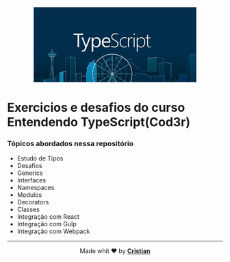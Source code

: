 <p align="center" >
  <img style="margin-top:20px;" src="./images/ts-logo.jpg" alt="TypeScript Logo" />
</p>


# Exercicios e desafios do curso Entendendo TypeScript(Cod3r)

### Tópicos abordados nessa repositório

* Estudo de Tipos
* Desafios
* Generics
* Interfaces
* Namespaces
* Modulos
* Decorators
* Classes
* Integração com React
* Integração com Gulp
* Integração com Webpack

---

<p align="center">Made whit ❤️  by <strong><a href="http://linkedin.com/in/cristian-silva-dev" target="blank" >Cristian</></p></strong>